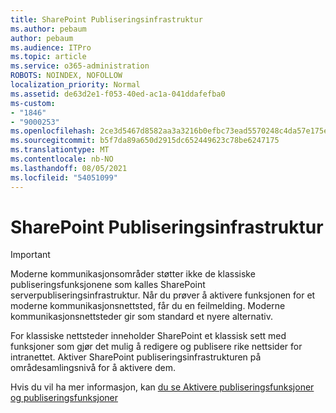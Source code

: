 ```yaml
---
title: SharePoint Publiseringsinfrastruktur
ms.author: pebaum
author: pebaum
ms.audience: ITPro
ms.topic: article
ms.service: o365-administration
ROBOTS: NOINDEX, NOFOLLOW
localization_priority: Normal
ms.assetid: de63d2e1-f053-40ed-ac1a-041ddafefba0
ms-custom:
- "1846"
- "9000253"
ms.openlocfilehash: 2ce3d5467d8582aa3a3216b0efbc73ead5570248c4da57e175e0d4decc326f1c
ms.sourcegitcommit: b5f7da89a650d2915dc652449623c78be6247175
ms.translationtype: MT
ms.contentlocale: nb-NO
ms.lasthandoff: 08/05/2021
ms.locfileid: "54051099"
---
```

# <a name="sharepoint-publishing-infrastructure"></a>SharePoint Publiseringsinfrastruktur

> [!IMPORTANT]
> Moderne kommunikasjonsområder støtter ikke de klassiske publiseringsfunksjonene som kalles SharePoint serverpubliseringsinfrastruktur. Når du prøver å aktivere funksjonen for et moderne kommunikasjonsnettsted, får du en feilmelding. Moderne kommunikasjonsnettsteder gir som standard et nyere alternativ.

For klassiske nettsteder inneholder SharePoint et klassisk sett med funksjoner som gjør det mulig å redigere og publisere rike nettsider for intranettet. Aktiver SharePoint publiseringsinfrastrukturen på områdesamlingsnivå for å aktivere dem.

Hvis du vil ha mer informasjon, kan [du se Aktivere publiseringsfunksjoner](https://support.office.com/article/Enable-publishing-features-479677A6-8B33-4AC7-907D-071C1C7E4518) [og publiseringsfunksjoner](https://support.office.com/article/Features-enabled-in-a-SharePoint-Online-publishing-site-3AB3810C-3C2C-4361-9D0E-0CBE666EA0B0?wt.mc_id=O365_Portal_MMaven#__toc336865553)
